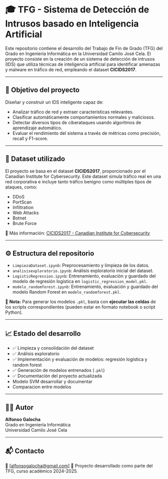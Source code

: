 # 🎓 TFG - Sistema de Detección de Intrusos basado en Inteligencia Artificial

Este repositorio contiene el desarrollo del Trabajo de Fin de Grado (TFG) del Grado en Ingeniería Informática en la Universidad Camilo José Cela. El proyecto consiste en la creación de un sistema de detección de intrusos (IDS) que utiliza técnicas de inteligencia artificial para identificar amenazas y malware en tráfico de red, empleando el dataset **CICIDS2017**.

---

## 🎯 Objetivo del proyecto

Diseñar y construir un IDS inteligente capaz de:

- Analizar tráfico de red y extraer características relevantes.
- Clasificar automáticamente comportamientos normales y maliciosos.
- Detectar diversos tipos de ciberataques usando algoritmos de aprendizaje automático.
- Evaluar el rendimiento del sistema a través de métricas como precisión, recall y F1-score.

---

## 📂 Dataset utilizado

El proyecto se basa en el dataset **CICIDS2017**, proporcionado por el Canadian Institute for Cybersecurity. Este dataset simula tráfico real en una red corporativa e incluye tanto tráfico benigno como múltiples tipos de ataques, como:

- DDoS
- PortScan
- Infiltration
- Web Attacks
- Botnet
- Brute Force

🔗 Más información: [CICIDS2017 - Canadian Institute for Cybersecurity](https://www.unb.ca/cic/datasets/ids-2017.html)

---

## ⚙️ Estructura del repositorio

- `LimpiezaDataset.ipynb`: Preprocesamiento y limpieza de los datos.
- `analisisexploratorio.ipynb`: Análisis exploratorio inicial del dataset.
- `LogisticRegression.ipynb`: Entrenamiento, evaluación y guardado del modelo de regresión logística en `logistic_regression_model.pkl`.
- `modelo_randomforest.ipynb`: Entrenamiento, evaluación y guardado del modelo Random Forest en `modelo_randomforest.pkl`.

📝 **Nota:** Para generar los modelos `.pkl`, basta con **ejecutar las celdas** de los scripts correspondientes (pueden estar en formato notebook o script Python).

---

## 📈 Estado del desarrollo

- ✅ Limpieza y consolidación del dataset
- ✅ Análisis exploratorio
- ✅ Implementación y evaluación de modelos: regresión logística y random forest
- ✅ Generación de modelos entrenados (`.pkl`)
- ✅ Documentación del proyecto actualizada
- Modelo SVM desarrollar y documentar
- Comparacion entre modelos 
---

## 🧑‍💻 Autor

**Alfonso Galocha**  
Grado en Ingeniería Informática  
Universidad Camilo José Cela

---

## 📬 Contacto

📧 [alfonsogalocha@gmail.com] 
🔗 Proyecto desarrollado como parte del TFG, curso académico 2024-2025.
